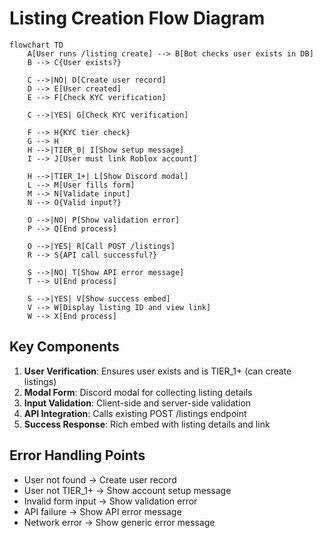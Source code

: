 # Listing Creation Flow Diagram

```mermaid
flowchart TD
    A[User runs /listing create] --> B[Bot checks user exists in DB]
    B --> C{User exists?}

    C -->|NO| D[Create user record]
    D --> E[User created]
    E --> F[Check KYC verification]

    C -->|YES| G[Check KYC verification]

    F --> H{KYC tier check}
    G --> H
    H -->|TIER_0| I[Show setup message]
    I --> J[User must link Roblox account]

    H -->|TIER_1+| L[Show Discord modal]
    L --> M[User fills form]
    M --> N[Validate input]
    N --> O{Valid input?}

    O -->|NO| P[Show validation error]
    P --> Q[End process]

    O -->|YES| R[Call POST /listings]
    R --> S{API call successful?}

    S -->|NO| T[Show API error message]
    T --> U[End process]

    S -->|YES| V[Show success embed]
    V --> W[Display listing ID and view link]
    W --> X[End process]
```

## Key Components

1. **User Verification**: Ensures user exists and is TIER_1+ (can create listings)
2. **Modal Form**: Discord modal for collecting listing details
3. **Input Validation**: Client-side and server-side validation
4. **API Integration**: Calls existing POST /listings endpoint
5. **Success Response**: Rich embed with listing details and link

## Error Handling Points

- User not found → Create user record
- User not TIER_1+ → Show account setup message
- Invalid form input → Show validation error
- API failure → Show API error message
- Network error → Show generic error message
